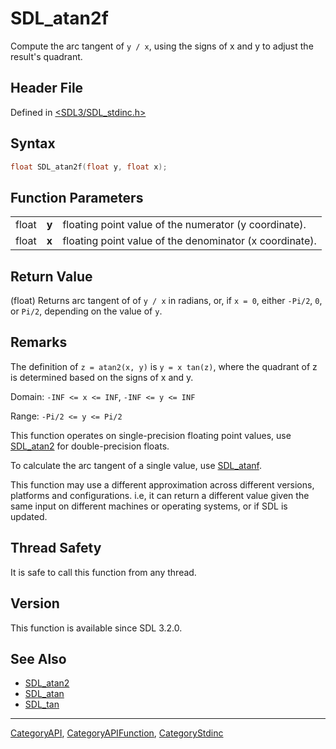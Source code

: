 # SDL_atan2f

Compute the arc tangent of `y / x`, using the signs of x and y to adjust the result's quadrant.

## Header File

Defined in [<SDL3/SDL_stdinc.h>](https://github.com/libsdl-org/SDL/blob/main/include/SDL3/SDL_stdinc.h)

## Syntax

```c
float SDL_atan2f(float y, float x);
```

## Function Parameters

|       |       |                                                         |
| ----- | ----- | ------------------------------------------------------- |
| float | **y** | floating point value of the numerator (y coordinate).   |
| float | **x** | floating point value of the denominator (x coordinate). |

## Return Value

(float) Returns arc tangent of of `y / x` in radians, or, if `x = 0`,
either `-Pi/2`, `0`, or `Pi/2`, depending on the value of `y`.

## Remarks

The definition of `z = atan2(x, y)` is `y = x tan(z)`, where the quadrant
of z is determined based on the signs of x and y.

Domain: `-INF <= x <= INF`, `-INF <= y <= INF`

Range: `-Pi/2 <= y <= Pi/2`

This function operates on single-precision floating point values, use
[SDL_atan2](SDL_atan2) for double-precision floats.

To calculate the arc tangent of a single value, use [SDL_atanf](SDL_atanf).

This function may use a different approximation across different versions,
platforms and configurations. i.e, it can return a different value given
the same input on different machines or operating systems, or if SDL is
updated.

## Thread Safety

It is safe to call this function from any thread.

## Version

This function is available since SDL 3.2.0.

## See Also

- [SDL_atan2](SDL_atan2)
- [SDL_atan](SDL_atan)
- [SDL_tan](SDL_tan)

----
[CategoryAPI](CategoryAPI), [CategoryAPIFunction](CategoryAPIFunction), [CategoryStdinc](CategoryStdinc)

